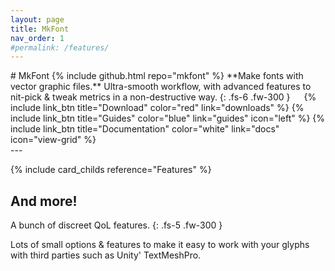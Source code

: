 ```yaml
---
layout: page
title: MkFont
nav_order: 1
#permalink: /features/
---
```

<div class="product-header large" style="--img:url('{{ baseurl }}/assets/images/logo.png');"><div class="infos" markdown="1">
# MkFont {% include github.html repo="mkfont" %}  
**Make fonts with vector graphic files.**  
Ultra-smooth workflow, with advanced features to nit-pick & tweak metrics in a non-destructive way.
{: .fs-6 .fw-300 }  
   
{% include link_btn title="Download" color="red" link="downloads" %} 
{% include link_btn title="Guides" color="blue" link="guides" icon="left" %} 
{% include link_btn title="Documentation" color="white" link="docs" icon="view-grid" %}
</div></div>
---

{% include card_childs reference="Features" %}

## And more!

A bunch of discreet QoL features.
{: .fs-5 .fw-300 }

Lots of small options & features to make it easy to work with your glyphs with third parties such as Unity' TextMeshPro.
